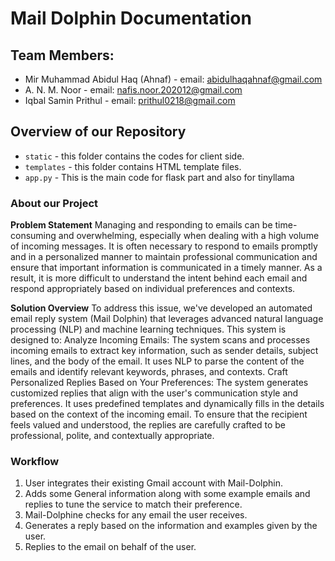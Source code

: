 # Mail Dolphin Documentation
## Team Members:

* Mir Muhammad Abidul Haq (Ahnaf) - email: abidulhaqahnaf@gmail.com
* A. N. M. Noor - email: nafis.noor.202012@gmail.com
* Iqbal Samin Prithul - email: prithul0218@gmail.com

## Overview of our Repository
 * `static` - this folder contains the codes for client side.  
 * `templates` - this folder contains HTML template files.
 * `app.py` - This is the main code for flask part and also for tinyllama

### About our Project

**Problem Statement**
Managing and responding to emails can be time-consuming and overwhelming, especially when dealing with a high volume of incoming messages. It is often necessary to respond to emails promptly and in a personalized manner to maintain professional communication and ensure that important information is communicated in a timely manner. As a result, it is more difficult to understand the intent behind each email and respond appropriately based on individual preferences and contexts.

**Solution Overview**
To address this issue, we've developed an automated email reply system (Mail Dolphin) that leverages advanced natural language processing (NLP) and machine learning techniques. This system is designed to: Analyze Incoming Emails: The system scans and processes incoming emails to extract key information, such as sender details, subject lines, and the body of the email. It uses NLP to parse the content of the emails and identify relevant keywords, phrases, and contexts. Craft Personalized Replies Based on Your Preferences: The system generates customized replies that align with the user's communication style and preferences. It uses predefined templates and dynamically fills in the details based on the context of the incoming email. To ensure that the recipient feels valued and understood, the replies are carefully crafted to be professional, polite, and contextually appropriate. 


### Workflow
1. User integrates their existing Gmail account with Mail-Dolphin.
2. Adds some General information along with some example emails and replies to tune the service to match their preference.
3. Mail-Dolphine checks for any email the user receives.
4. Generates a reply based on the information and examples given by the user.
5. Replies to the email on behalf of the user.
